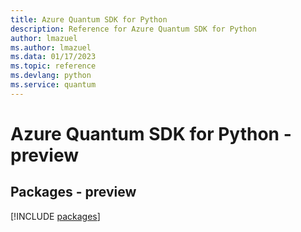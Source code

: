 ```yaml
---
title: Azure Quantum SDK for Python
description: Reference for Azure Quantum SDK for Python
author: lmazuel
ms.author: lmazuel
ms.data: 01/17/2023
ms.topic: reference
ms.devlang: python
ms.service: quantum
---
```

# Azure Quantum SDK for Python - preview
## Packages - preview
[!INCLUDE [packages](quantum-index.md)]